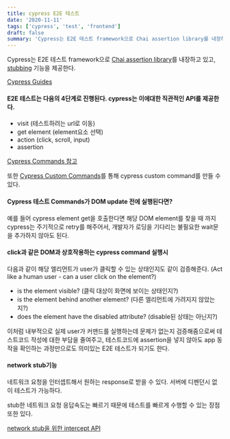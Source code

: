 ```yaml
---
title: cypress E2E 테스트
date: '2020-11-11'
tags: ['cypress', 'test', 'frontend']
draft: false
summary: 'Cypress는 E2E 테스트 framework으로 Chai assertion library를 내장하고 있고, stubbing 기능을 제공한다.'
---
```


Cypress는 E2E 테스트 framework으로 [Chai assertion library](https://docs.cypress.io/guides/references/assertions)를 내장하고 있고, [stubbing](https://docs.cypress.io/guides/guides/stubs-spies-and-clocks) 기능을 제공한다.

[Cypress Guides](https://docs.cypress.io/guides/overview/why-cypress)

#### E2E 테스트는 다음의 4단계로 진행된다. cypress는 이에대한 직관적인 API를 제공한다.

- visit (테스트하려는 url로 이동)
- get element (element요소 선택)
- action (click, scroll, input)
- assertion

[Cypress Commands 참고](https://docs.cypress.io/api/table-of-contents)

또한 [Cypress Custom Commands](https://docs.cypress.io/api/cypress-api/custom-commands)를 통해 cypress custom command를 만들 수 있다.

#### Cypress 테스트 Commands가 DOM update 전에 실행된다면?

예를 들어 cypress element get을 호출한다면 해당 DOM element를 찾을 때 까지 cypress는 주기적으로 retry를 해주어서, 개발자가 로딩을 기다리는 불필요한 wait문을 추가하지 않아도 된다.

#### click과 같은 DOM과 상호작용하는 cypress command 실행시

다음과 같이 해당 엘리먼트가 user가 클릭할 수 있는 상태인지도 같이 검증해준다. (Act like a human user - can a user click on the element?)

- is the element visible? (클릭 대상이 화면에 보이는 상태인지?)
- is the element behind another element? (다른 엘리먼트에 가려지지 않았는지?)
- does the element have the disabled attribute? (disable된 상태는 아닌지?)

이처럼 내부적으로 실제 user가 커맨드를 실행하는데 문제가 없는지 검증해줌으로써 테스트코드 작성에 대한 부담을 줄여주고, 테스트코드에 assertion을 넣지 않아도 app 동작을 확인하는 과정만으로도 의미있는 E2E 테스트가 되기도 한다.

#### network stub기능

네트워크 요청을 인터셉트해서 원하는 response로 받을 수 있다. 서버에 디펜던시 없이 테스트가 가능하다.

stub한 네트워크 요청 응답속도는 빠르기 때문에 테스트를 빠르게 수행할 수 있는 장점 또한 있다.

[network stub을 위한 intercept API](https://docs.cypress.io/api/commands/intercept)
